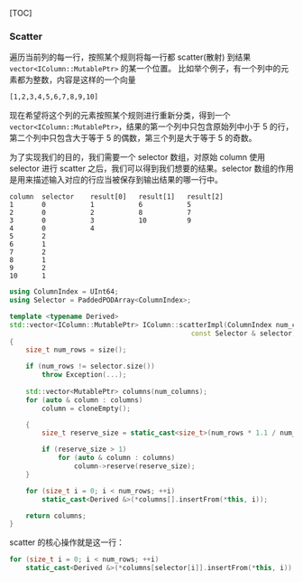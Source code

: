 [TOC]

### Scatter

遍历当前列的每一行，按照某个规则将每一行都 scatter(散射) 到结果 `vector<IColumn::MutablePtr>` 的某一个位置。
比如举个例子，有一个列中的元素都为整数，内容是这样的一个向量
```txt
[1,2,3,4,5,6,7,8,9,10]
```
现在希望将这个列的元素按照某个规则进行重新分类，得到一个 `vector<IColumn::MutablePtr>`，结果的第一个列中只包含原始列中小于 5 的行，第二个列中只包含大于等于 5 的偶数，第三个列是大于等于 5 的奇数。

为了实现我们的目的，我们需要一个 selector 数组，对原始 column 使用 selector 进行 scatter 之后，我们可以得到我们想要的结果。selector 数组的作用是用来描述输入对应的行应当被保存到输出结果的哪一行中。
```
column  selector    result[0]   result[1]   result[2]
1       0           1           6           5
2       0           2           8           7
3       0           3           10          9
4       0           4
5       2           
6       1           
7       2
8       1
9       2
10      1
```

```cpp
using ColumnIndex = UInt64;
using Selector = PaddedPODArray<ColumnIndex>;

template <typename Derived>
std::vector<IColumn::MutablePtr> IColumn::scatterImpl(ColumnIndex num_columns,
                                             const Selector & selector) const
{
    size_t num_rows = size();

    if (num_rows != selector.size())
        throw Exception(...);
    
    std::vector<MutablePtr> columns(num_columns);
    for (auto & column : columns)
        column = cloneEmpty();

    {
        size_t reserve_size = static_cast<size_t>(num_rows * 1.1 / num_columns);    /// 1.1 is just a guess. Better to use n-sigma rule.

        if (reserve_size > 1)
            for (auto & column : columns)
                column->reserve(reserve_size);
    }

    for (size_t i = 0; i < num_rows; ++i)
        static_cast<Derived &>(*columns[].insertFrom(*this, i));

    return columns;
}
```
scatter 的核心操作就是这一行：
```cpp
for (size_t i = 0; i < num_rows; ++i)
    static_cast<Derived &>(*columns[selector[i]].insertFrom(*this, i));
```